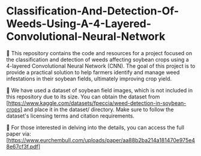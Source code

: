 # Classification-And-Detection-Of-Weeds-Using-A-4-Layered-Convolutional-Neural-Network

📌 This repository contains the code and resources for a project focused on the classification and detection of weeds affecting soybean crops using a 4-layered Convolutional Neural Network (CNN). The goal of this project is to provide a practical solution to help farmers identify and manage weed infestations in their soybean fields, ultimately improving crop yield.

📌 We have used a dataset of soybean field images, which is not included in this repository due to its size. You can obtain the dataset from [https://www.kaggle.com/datasets/fpeccia/weed-detection-in-soybean-crops] and place it in the dataset/ directory. Make sure to follow the dataset's licensing terms and citation requirements.

📌 For those interested in delving into the details, you can access the full paper via: [https://www.eurchembull.com/uploads/paper/aa88b2ba214a181470e975e48e67cf3f.pdf]
